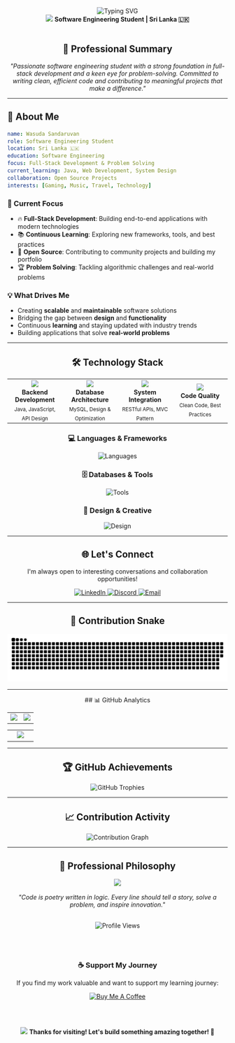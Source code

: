 <!-- Animated Header -->
<div align="center">
  <img src="https://readme-typing-svg.herokuapp.com?font=Fira+Code&weight=500&size=32&pause=1000&color=00D4FF&center=true&vCenter=true&random=false&width=600&lines=Hi+%F0%9F%91%8B%2C+I'm+Wasuda+Sandaruvan;Software+Engineering+Student;Full-Stack+Developer;Problem+Solver+%26+Tech+Enthusiast" alt="Typing SVG" />
</div>

<div align="center">
  <img src="https://media.giphy.com/media/hvRJCLFzcasrR4ia7z/giphy.gif" width="28">
  <strong>Software Engineering Student | Sri Lanka 🇱🇰</strong>
</div>

<br/>

<!-- Professional Summary -->
<div align="center">
  <h2>🚀 Professional Summary</h2>
  <p><em>"Passionate software engineering student with a strong foundation in full-stack development and a keen eye for problem-solving. Committed to writing clean, efficient code and contributing to meaningful projects that make a difference."</em></p>
</div>

---

<!-- About Me Section -->
<div align="left">

## 💼 About Me

```yaml
name: Wasuda Sandaruvan
role: Software Engineering Student
location: Sri Lanka 🇱🇰
education: Software Engineering
focus: Full-Stack Development & Problem Solving
current_learning: Java, Web Development, System Design
collaboration: Open Source Projects
interests: [Gaming, Music, Travel, Technology]
```

### 🎯 Current Focus
- 🔥 **Full-Stack Development**: Building end-to-end applications with modern technologies
- 📚 **Continuous Learning**: Exploring new frameworks, tools, and best practices
- 🤝 **Open Source**: Contributing to community projects and building my portfolio
- 🏆 **Problem Solving**: Tackling algorithmic challenges and real-world problems

### 💡 What Drives Me
- Creating **scalable** and **maintainable** software solutions
- Bridging the gap between **design** and **functionality**
- Continuous **learning** and staying updated with industry trends
- Building applications that solve **real-world problems**

</div>

---

<!-- Tech Stack -->
<div align="center">
  <h2>🛠️ Technology Stack</h2>
</div>

<div align="center">
  <table>
  <tr>
  <td align="center" width="25%">
  <img src="https://user-images.githubusercontent.com/74038190/212257454-16e3712e-945a-4ca2-b238-408ad0bf87e6.gif" width="80"><br>
  <b>Backend Development</b><br>
  <sub>Java, JavaScript, API Design</sub>
  </td>
  <td align="center" width="25%">
  <img src="https://user-images.githubusercontent.com/74038190/212257467-871d32b7-e401-42e8-a166-fcfd7baa4c6b.gif" width="80"><br>
  <b>Database Architecture</b><br>
  <sub>MySQL, Design & Optimization</sub>
  </td>
  <td align="center" width="25%">
  <img src="https://user-images.githubusercontent.com/74038190/212257465-7ce8d493-cac5-494e-982a-5a9deb852c4b.gif" width="80"><br>
  <b>System Integration</b><br>
  <sub>RESTful APIs, MVC Pattern</sub>
  </td>
  <td align="center" width="25%">
  <img src="https://user-images.githubusercontent.com/74038190/212257468-1e9a91f1-b626-4baa-b15d-5c385dfa7ed2.gif" width="80"><br>
  <b>Code Quality</b><br>
  <sub>Clean Code, Best Practices</sub>
  </td>
  </tr>
  </table>
</div>
<div align="center">

### 💻 Languages & Frameworks
<img src="https://skillicons.dev/icons?i=java,html,css,bootstrap" alt="Languages" />

### 🗄️ Databases & Tools
<img src="https://skillicons.dev/icons?i=mysql,git,vscode,idea" alt="Tools" />

### 🎨 Design & Creative
<img src="https://skillicons.dev/icons?i=photoshop,illustrator," alt="Design" />

</div>

---

<!-- Connect Section -->
<div align="center">
  <h2>🌐 Let's Connect</h2>
  <p>I'm always open to interesting conversations and collaboration opportunities!</p>
</div>

<div align="center">
  <a href="https://linkedin.com/in/wasuda-sandaruvan-94b1bb370" target="_blank">
    <img src="https://img.shields.io/badge/LinkedIn-0077B5?style=for-the-badge&logo=linkedin&logoColor=white" alt="LinkedIn"/>
  </a>
  <a href="https://discordapp.com/users/1011993435458261122" target="_blank">
    <img src="https://img.shields.io/badge/Discord-7289DA?style=for-the-badge&logo=discord&logoColor=white" alt="Discord"/>
  </a>
  <a href="mailto:your.wasudadark999@gmail.com" target="_blank">
    <img src="https://img.shields.io/badge/Email-D14836?style=for-the-badge&logo=gmail&logoColor=white" alt="Email"/>
  </a>
</div>

---

<!-- GitHub Snake Animation -->
<div align="center">
  <h2>🐍 Contribution Snake</h2>
  <img src="https://github.com/WasuVa/WasuVa/blob/output/github-snake-dark.svg" alt="Snake animation" />
</div>

---

<!-- GitHub Stats Section -->
<div align="center">
  ## 📊 GitHub Analytics

<div align="center">

<table>
<tr>
<td align="center">
<img height="200" src="https://github-readme-stats.vercel.app/api?username=WasuVa&show_icons=true&theme=tokyonight&include_all_commits=true&count_private=true&hide_border=true&custom_title=GitHub%20Statistics"/>
</td>
<td align="center">
<img src="https://github-readme-streak-stats.herokuapp.com/?user=WasuVa&theme=tokyonight&hide_border=true&stroke=70a5fd&background=1a1b27&ring=bf7af7&fire=70a5fd&currStreakLabel=70a5fd" />
</td>
</tr>
</table>

<table>
<tr>
<td align="center" width="50%">
<img height="200" src="https://github-readme-stats.vercel.app/api/top-langs/?username=WasuVa&layout=compact&langs_count=8&theme=tokyonight&hide_border=true&custom_title=Most%20Used%20Languages"/>
</td>

</tr>
</table>

</div>

---

<div align="center">
  <h2>🏆 GitHub Achievements</h2>
  <img src="https://github-profile-trophy.vercel.app/?username=WasuVa&theme=darkhub&no-frame=true&no-bg=false&margin-w=4&row=1" alt="GitHub Trophies" />
</div>

---

<div align="center">
  <h2>📈 Contribution Activity</h2>
  <img src="https://github-readme-activity-graph.vercel.app/graph?username=WasuVa&theme=tokyo-night&hide_border=true&area=true" alt="Contribution Graph" />
</div>

---

<!-- Footer -->
<div align="center">
  <h2>💼 Professional Philosophy</h2>
  <img src="https://user-images.githubusercontent.com/74038190/212284087-bbe7e430-757e-4901-90bf-4cd2ce3e1852.gif" width="50">
  <p><em>"Code is poetry written in logic. Every line should tell a story, solve a problem, and inspire innovation."</em></p>
  
  <br/>
  
  <!-- Profile Views Counter -->
  <img src="https://komarev.com/ghpvc/?username=WasuVa&label=Profile%20Views&color=brightgreen&style=for-the-badge" alt="Profile Views" />
  
  <br/><br/>
  
  <!-- Support Section -->
  <h3>☕ Support My Journey</h3>
  <p>If you find my work valuable and want to support my learning journey:</p>
  <a href="https://www.buymeacoffee.com/WasudaSandaruvan" target="_blank">
    <img src="https://cdn.buymeacoffee.com/buttons/v2/default-yellow.png" height="50" width="210" alt="Buy Me A Coffee" />
  </a>
  
  <br/><br/>
  
  <p>
    <img src="https://media.giphy.com/media/LnQjpWaON8nhr21vNW/giphy.gif" width="60"> 
    <strong>Thanks for visiting! Let's build something amazing together! 🚀</strong>
  </p>
</div>

